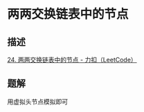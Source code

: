 # 两两交换链表中的节点

## 描述

[24. 两两交换链表中的节点 - 力扣（LeetCode）](https://leetcode.cn/problems/swap-nodes-in-pairs/)

## 题解

用虚拟头节点模拟即可